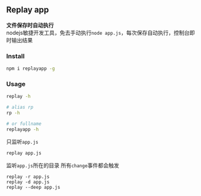 Replay app
---
**文件保存时自动执行**  
nodejs敏捷开发工具，免去手动执行``node app.js``，每次保存自动执行，控制台即时输出结果


### Install
```sh
npm i replayapp -g
```

### Usage
```sh
replay -h

# alias rp
rp -h

# or fullname
replayapp -h
```

只监听``app.js``
```sh
replay app.js
```
监听``app.js``所在的目录 所有``change``事件都会触发
```
replay -r app.js
replay -d app.js
replay --deep app.js
```